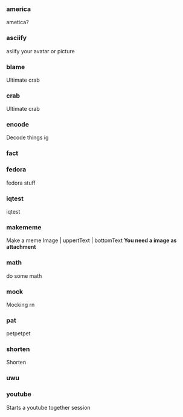 ### america
ametica?

### asciify
asiify your avatar or picture

### blame
Ultimate crab

### crab
Ultimate crab

### encode
Decode things ig

### fact


### fedora
fedora stuff

### iqtest
iqtest

### makememe
Make a meme
Image | uppertText | bottomText
**You need a image as attachment**

### math
do some math

### mock
Mocking rn

### pat
petpetpet

### shorten
Shorten

### uwu


### youtube
Starts a youtube together session